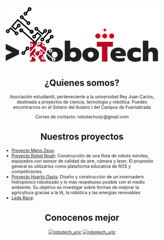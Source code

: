 <p align="center"> <a href="https://github.com/RoboTech-URJC/Logo/blob/master/propuestas/logo_no_underscore.png" target="blank"><img src="https://github.com/RoboTech-URJC/Logo/blob/master/propuestas/logo_no_underscore.png" alt="" /></a> </p>

<h1 align="center">¿Quienes somos?</h1>

<p align="center"> 
Asociación estudiantil, perteneciente a la universidad Rey Juan Carlos, destinada a proyectos de ciencia, tecnología y robótica. Puedes encontrarnos en el Sotano del Aulario I del Campus de Fuenlabrada
</p>
<p align="center"> 
Correo de contacto: robotechurjc@gmail.com
</p>

<h1 align="center">Nuestros proyectos</h1>

* [Proyecto Mano Zeus](https://github.com/RoboTech-URJC/Mano-Zeus):
* [Proyecto Robot Noah](https://github.com/RoboTech-URJC/noah_hardware): Construcción de una flota de robots móviles, equipados con sensor de calidad de aire, cámara y laser. El proposito general es utilizarlos como plataforma educativa de ROS y competiciones.
* [Proyecto Huerto Oasis](https://github.com/RoboTech-URJC/Oasis): Diseño y construcción de un invernadero hidropónico robotizado y lo más respetuoso posible con el medio ambiente. Su objetivo es investigar sobre formas de mejorar la agricultura gracias a la IA, la robótica y las energías renovables
* [Leds Race](https://github.com/RoboTech-URJC/led-race):

<h1 align="center">Conocenos mejor</h1>

<p align="center"> 
<a href="https://twitter.com/robotech_urjc" target="blank"><img align="center" src="https://raw.githubusercontent.com/rahuldkjain/github-profile-readme-generator/master/src/images/icons/Social/twitter.svg" alt="robotech_urjc" height="60" width="60" /></a> 
<a href="https://instagram.com/robotech_urjc" target="blank"><img align="center" src="https://raw.githubusercontent.com/rahuldkjain/github-profile-readme-generator/master/src/images/icons/Social/instagram.svg" alt="robotech_urjc" height="60" width="60" /></a>
</p>
